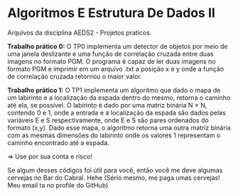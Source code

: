 # **Algoritmos E Estrutura De Dados II**

Arquivos da disciplina AEDS2 - Projetos praticos.

**Trabalho prático 0:** O TP0 implementa um detector de objetos por meio de uma janela deslizante e uma função de correlação cruzada entre duas imagens no formato PGM. O programa é capaz de ler duas imagens no formato PGM e imprimir em um arquivo .txt a posição x e y onde a função de correlação cruzada retornou o maior valor.

**Trabalho prático 1:** O TP1 implementa um algoritmo que dado o mapa de um labirinto e a localização da espada dentro do mesmo, retorna o caminho até ela, se possível. O labirinto é dado por uma matriz binária N × N, contendo 0 e 1, onde a entrada e a localização da espada são dados pelas variáveis E e S respectivamente, onde E e S são pares ordenados do formato (x,y). Dado esse mapa, o algoritmo retorna uma outra matriz binária com as mesmas dimensões do labirinto onde os valores 1 representam o caminho
encontrado até a espada.

=> Use por sua conta e risco!

Se algum desses códigos foi útil para você, então você me deve algumas cervejas no Bar do Cabral. Hehe
(Sério mesmo, me paga umas cervejas! Meu email ta no profile do GitHub)
